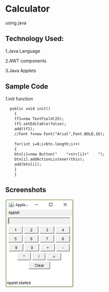 # Calculator
using java 

## Technology Used:

1.Java Language

2.AWT components

3.Java Applets

## Sample Code

1.init function
```
  public void init()
	{
	tf1=new TextField(25);
	tf1.setEditable(false);
	add(tf1);
	//Font f=new Font("Arial",Font.BOLD,16);
	
	for(int i=0;i<btn.length;i++)	
	{
	btn[i]=new Button("    "+str[i]+"    ");
	btn[i].addActionListener(this);
	add(btn[i]);
	}
	}	
```


## Screenshots

![img](https://github.com/bitsplease98/Calculator/blob/master/caljava.PNG)
